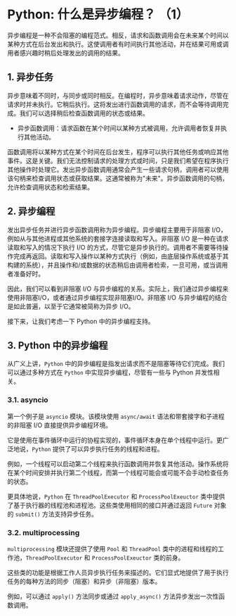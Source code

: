 # Python: 什么是异步编程？ （1）

异步编程是一种不会阻塞的编程范式。相反，请求和函数调用会在未来某个时间以某种方式在后台发出和执行。这使调用者有时间执行其他活动，并在结果可用或调用者感兴趣时稍后处理发出的调用的结果。



## 1. 异步任务

异步意味着不同时，与同步或同时相反。在编程时，异步意味着请求动作，尽管在请求时并未执行。它稍后执行。这将发出进行函数调用的请求，而不会等待调用完成。我们可以选择稍后检查函数调用的状态或结果。

- 异步函数调用：请求函数在某个时间以某种方式被调用，允许调用者恢复并执行其他活动。

函数调用将以某种方式在某个时间在后台发生，程序可以执行其他任务或响应其他事件。这是关键。我们无法控制请求的处理方式或时间，只是我们希望在程序执行其他操作时处理它。发出异步函数调用通常会产生一些请求句柄，调用者可以使用该句柄来检查调用状态或获取结果。这通常被称为"未来"。异步函数调用的句柄，允许检查调用状态和检索结果。



## 2. 异步编程

发出异步任务并进行异步函数调用称为异步编程。异步编程主要用于非阻塞 I/O，例如从与其他进程或其他系统的套接字连接读取和写入。非阻塞 I/O 是一种在请求读取和写入的情况下执行 I/O 的方式，尽管它是异步执行的。调用者不需要等待操作完成再返回。读取和写入操作以某种方式执行（例如，由底层操作系统或基于其构建的系统），并且操作和/或数据的状态稍后由调用者检索，一旦可用，或当调用者准备好时。

因此，我们可以看到非阻塞 I/O 与异步编程的关系。实际上，我们通过异步编程来使用非阻塞I/O，或者通过异步编程实现非阻塞I/O。非阻塞 I/O 与异步编程的结合是如此普遍，以至于它通常被简称为异步 I/O。

接下来，让我们考虑一下 Python 中的异步编程支持。



## 3. Python 中的异步编程

从广义上讲，`Python` 中的异步编程是指发出请求而不是阻塞等待它们完成。我们可以通过多种方式在 `Python` 中实现异步编程，尽管有一些与 Python 并发性相关。

### 3.1. asyncio

第一个例子是 `asyncio` 模块。该模块使用 `async/await` 语法和带套接字和子进程的非阻塞 I/O 直接提供异步编程环境。

它是使用在事件循环中运行的协程实现的，事件循环本身在单个线程中运行。更广泛地说，`Python` 提供了可以异步执行任务的线程和进程。

例如，一个线程可以启动第二个线程来执行函数调用并恢复其他活动。操作系统将在某个时间安排并执行第二个线程，而第一个线程可能会或可能不会手动检查任务的状态。

更具体地说，`Python` 在 `ThreadPoolExecutor` 和 `ProcessPoolExeuctor` 类中提供了基于执行器的线程池和进程池。这些类使用相同的接口并通过返回 `Future` 对象的 `submit()` 方法支持异步任务。

### 3.2. multiprocessing

`multiprocessing` 模块还提供了使用 `Pool` 和 `ThreadPool` 类中的进程和线程的工作池，`ThreadPoolExecutor` 和 `ProcessPoolExeuctor` 类的前身。

这些类的功能是根据工作人员异步执行任务来描述的。它们显式地提供了用于执行任务的每种方法的同步（阻塞）和异步（非阻塞）版本。

例如，可以通过 `apply()` 方法同步或通过 `apply_async()` 方法异步发出一次性函数调用。


